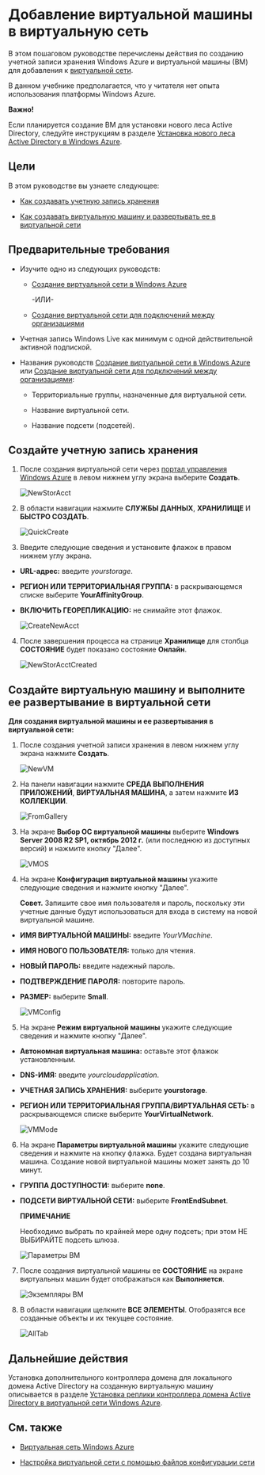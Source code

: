 ﻿<properties linkid="manage-services-add-a-vm-to-a-virtual-network" urlDisplayName="Добавление ВМ в виртуальную сеть" pageTitle="Добавление виртуальной машины в виртуальную сеть — Windows Azure" metaKeywords="" description="Руководство, в котором показано, как создать учетную запись хранения и виртуальную машину (ВМ), добавляемые к виртуальной сети Windows Azure." metaCanonical="" services="virtual-machines,virtual-network" documentationCenter="" title="Добавление виртуальной машины в виртуальную сеть" authors=""  solutions="" writer="" manager="" editor=""  />





<h1 id="vnet3">Добавление виртуальной машины в виртуальную сеть</h1>

<!--SOMEWHERE IN THIS TUTORIAL I NEED TO XREF TO THE OTHER VMACHINE TUTORIAL -->

В этом пошаговом руководстве перечислены действия по созданию учетной записи хранения Windows Azure и виртуальной машины (ВМ) для добавления к [виртуальной сети](http://msdn.microsoft.com/ru-ru/library/windowsazure/jj156007.aspx).

В данном учебнике предполагается, что у читателя нет опыта использования платформы Windows Azure.

<div class="dev-callout"> 
<b>Важно!</b>

<p>Если планируется создание ВМ для установки нового леса Active Directory, следуйте инструкциям в разделе <a href="../active-directory-forest/">Установка нового леса Active Directory в Windows Azure</a>.</p>
</div>


## Цели ##

В этом руководстве вы узнаете следующее:

-  <a href="#CreateStorageAcct">Как создавать учетную запись хранения</a>

-  <a href="#CreateVM">Как создавать виртуальную машину и развертывать ее в виртуальной сети</a>

## Предварительные требования ##

- Изучите одно из следующих руководств: 

	-  [Создание виртуальной сети в Windows Azure](/ru-ru/manage/services/networking/create-a-virtual-network/)

		-ИЛИ- 
	-  [Создание виртуальной сети для подключений между организациями](/ru-ru/manage/services/networking/cross-premises-connectivity/)

- Учетная запись Windows Live как минимум с одной действительной активной подпиской.	

- Названия руководств [Создание виртуальной сети в Windows Azure](/ru-ru/manage/services/networking/create-a-virtual-network/) или [Создание виртуальной сети для подключений между организациями](/ru-ru/manage/services/networking/cross-premises-connectivity/):

	-	Территориальные группы, назначенные для виртуальной сети.

	-	Название виртуальной сети.

	-   Название подсети (подсетей).

## <a name="CreateStorageAcct">Создайте учетную запись хранения</a> ##

1.	После создания виртуальной сети через [портал управления Windows Azure](http://manage.windowsazure.com/) в левом нижнем углу экрана выберите **Создать**.

	![NewStorAcct](./media/virtual-networks-add-virtual-machine/VNTut3_01_NewStorageAccount.png)

2.	В области навигации нажмите **СЛУЖБЫ ДАННЫХ**, **ХРАНИЛИЩЕ** И **БЫСТРО СОЗДАТЬ**.

	![QuickCreate](./media/virtual-networks-add-virtual-machine/VNTut3_02_StorageAcct_QuickCreate.png)

3.	Введите следующие сведения и установите флажок в правом нижнем углу экрана.

-  **URL-адрес:** введите *yourstorage*.

-  **РЕГИОН ИЛИ ТЕРРИТОРИАЛЬНАЯ ГРУППА:** в раскрывающемся списке выберите **YourAffinityGroup**.

-  **ВКЛЮЧИТЬ ГЕОРЕПЛИКАЦИЮ:** не снимайте этот флажок.
 
	![CreateNewAcct](./media/virtual-networks-add-virtual-machine/VNTut3_03_CreateNewStorageAccount.png)

4.	После завершения процесса на странице **Хранилище** для столбца **СОСТОЯНИЕ** будет показано состояние **Онлайн**.
 
	![NewStorAcctCreated](./media/virtual-networks-add-virtual-machine/VNTut3_04_NewStorageAcctCreated.png)


## <a name="CreateVM">Создайте виртуальную машину и выполните ее развертывание в виртуальной сети</a> ##
**Для создания виртуальной машины и ее развертывания в виртуальной сети:**

1.	После создания учетной записи хранения в левом нижнем углу экрана нажмите **Создать**.

	![NewVM](./media/virtual-networks-add-virtual-machine/VNTut3_05_NewVM.png)


2.	На панели навигации нажмите **СРЕДА ВЫПОЛНЕНИЯ ПРИЛОЖЕНИЙ**, **ВИРТУАЛЬНАЯ МАШИНА**, а затем нажмите **ИЗ КОЛЛЕКЦИИ**.
 
	![FromGallery](./media/virtual-networks-add-virtual-machine/VNTut3_06_VM_FromGallery.png)


3.	На экране **Выбор ОС виртуальной машины** выберите **Windows Server 2008 R2 SP1, октябрь 2012 г.** (или последнюю из доступных версий) и нажмите кнопку "Далее".
 
	![VMOS](./media/virtual-networks-add-virtual-machine/VNTut3_07_VMOSSelect_Win2008R2.png)


4.	На экране **Конфигурация виртуальной машины** укажите следующие сведения и нажмите кнопку "Далее". 
	<!-- НУЖНО ЛИ ГОВОРИТЬ ПОЛЬЗОВАТЕЛЯМ О НЕОБХОДИМОСТИ ЗАПИСЫВАТЬ ИМЯ ПОЛЬЗОВАТЕЛЯ И ПАРОЛЬ?? -->

	**Совет.** Запишите свое имя пользователя и пароль, поскольку эти учетные данные будут использоваться для входа в систему на новой виртуальной машине.

-  **ИМЯ ВИРТУАЛЬНОЙ МАШИНЫ:** введите *YourVMachine*.

-  **ИМЯ НОВОГО ПОЛЬЗОВАТЕЛЯ:** только для чтения.

-  **НОВЫЙ ПАРОЛЬ:** введите надежный пароль.

-  **ПОДТВЕРЖДЕНИЕ ПАРОЛЯ:** повторите пароль.

-  **РАЗМЕР:** выберите **Small**.
 
	![VMConfig](./media/virtual-networks-add-virtual-machine/VNTut3_08_VMConfig.png)

5.	На экране **Режим виртуальной машины** укажите следующие сведения и нажмите кнопку "Далее".

-  **Автономная виртуальная машина:** оставьте этот флажок установленным.

-  **DNS-ИМЯ:** введите *yourcloudapplication*.

-  **УЧЕТНАЯ ЗАПИСЬ ХРАНЕНИЯ:** выберите **yourstorage**.

-  **РЕГИОН ИЛИ ТЕРРИТОРИАЛЬНАЯ ГРУППА/ВИРТУАЛЬНАЯ СЕТЬ:** в раскрывающемся списке выберите **YourVirtualNetwork**.
 
	![VMMode](./media/virtual-networks-add-virtual-machine/VNTut3_09_VMMode.png)

6.	На экране **Параметры виртуальной машины** укажите следующие сведения и нажмите на кнопку флажка. Будет создана виртуальная машина. Создание новой виртуальной машины может занять до 10 минут.
	<!-- НУЖНО ПРОВЕРИТЬ, СКОЛЬКО ВРЕМЕНИ В СРЕДНЕМ ЗАНИМАЕТ СОЗДАНИЕ ВИРТУАЛЬНОЙ МАШИНЫ -->

-  **ГРУППА ДОСТУПНОСТИ:** выберите **none**.

-  **ПОДСЕТИ ВИРТУАЛЬНОЙ СЕТИ:** выберите **FrontEndSubnet**.
	
	<div class="dev-callout"> 
	<b>ПРИМЕЧАНИЕ</b> 

	<p>Необходимо выбрать по крайней мере одну подсеть; при этом НЕ ВЫБИРАЙТЕ подсеть шлюза.</p>
	</div> 
 
	![Параметры ВМ](./media/virtual-networks-add-virtual-machine/VNTut3_10_VMOptions.png)

7.	После создания виртуальной машины ее **СОСТОЯНИЕ** на экране виртуальных машин будет отображаться как **Выполняется**.
 
	![Экземпляры ВМ](./media/virtual-networks-add-virtual-machine/VNTut3_11_VMInstances.png)


8.	В области навигации щелкните **ВСЕ ЭЛЕМЕНТЫ**. Отобразятся все созданные объекты и их текущее состояние.
 
	![AllTab](./media/virtual-networks-add-virtual-machine/VNTut3_12_AllTab.png)

## Дальнейшие действия ##
Установка дополнительного контроллера домена для локального домена Active Directory на созданную виртуальную машину описывается в разделе [Установка реплики контроллера домена Active Directory в виртуальной сети Windows Azure](/ru-ru/manage/services/networking/replica-domain-controller/).

## См. также

-  [Виртуальная сеть Windows Azure](http://msdn.microsoft.com/ru-ru/library/windowsazure/jj156007.aspx)

-  [Настройка виртуальной сети с помощью файлов конфигурации сети](http://msdn.microsoft.com/ru-ru/library/windowsazure/jj156097.aspx)

<!-- LINKS -->

[wa_com]: http://manage.windowsazure.com/
[Tut2_VN]: ..Tutorial2_CreateVNetCrossPrem 
[Tut1_VN]: ..Tutorial1_CreateVirtualNetwork
























